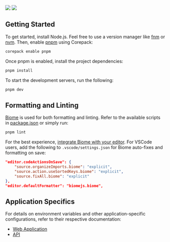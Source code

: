 ![][badge-ts] ![][badge-pnpm]

## Getting Started

To get started, install Node.js. Feel free to use a version manager like [fnm](https://github.com/Schniz/fnm#installation) or [nvm](https://github.com/nvm-sh/nvm#install--update-script). Then, enable [pnpm](https://pnpm.io/) using Corepack:

```bash
corepack enable pnpm
```

Once pnpm is enabled, install the project dependencies:

```bash
pnpm install
```

To start the development servers, run the following:

```bash
pnpm dev
```

## Formatting and Linting

[Biome](https://biomejs.dev/) is used for both formatting and linting. Refer to the available scripts in [package.json](./package.json) or simply run:

```bash
pnpm lint
```

For the best experience, [integrate Biome with your editor](https://biomejs.dev/guides/editors/first-party-extensions/). For VSCode users, add the following to `.vscode/settings.json` for Biome auto-fixes and formatting on save:

```json
"editor.codeActionsOnSave": {
    "source.organizeImports.biome": "explicit",
    "source.action.useSortedKeys.biome": "explicit",
    "source.fixAll.biome": "explicit"
},
"editor.defaultFormatter": "biomejs.biome",
```

## Application Specifics

For details on environment variables and other application-specific configurations, refer to their respective documentation:

- [Web Application](./apps/web/README.md)
- [API](./apps/api/README.md)

<!-- Image References -->

[badge-ts]: https://img.shields.io/badge/TypeScript-3178C6?logo=typescript&logoColor=fff
[badge-pnpm]: https://img.shields.io/badge/pnpm-F69220?logo=pnpm&logoColor=fff
